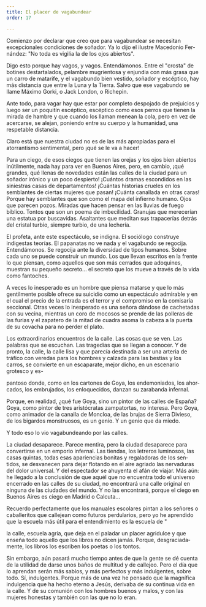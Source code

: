 ```yaml
---
title: El placer de vagabundear
order: 17

---
```


Comienzo por declarar que creo que para vagabundear se necesitan excepcionales condiciones de soñador. Ya lo dijo el ilustre Macedonio Fer­nández: "No toda es vigilia la de los ojos abiertos".

Digo esto porque hay vagos, y vagos. Entendámonos. Entre el "cros­ta" de botines destartalados, pelambre mugrientosa y enjundia con más grasa que un carro de matarife, y el vagabundo bien vestido, soñador y escéptico, hay más distancia que entre la Luna y la Tierra. Salvo que ese vagabundo se llame Máximo Gorki, o Jack London, o Richepin.

Ante todo, para vagar hay que estar por completo despojado de pre­juicios y luego ser un poquitín escéptico, escéptico como esos perros que tienen la mirada de hambre y que cuando los llaman menean la cola, pero en vez de acercarse, se alejan, poniendo entre su cuerpo y la humanidad, una respetable distancia.

Claro está que nuestra ciudad no es de las más apropiadas para el atorrantismo sentimental, pero ¡qué se le va a hacer!

Para un ciego, de esos ciegos que tienen las orejas y los ojos bien abiertos inútilmente, nada hay para ver en Buenos Aires, pero, en cam­bio, ¡qué grandes, qué llenas de novedades están las calles de la ciudad para un soñador irónico y un poco despierto! ¡Cuántos dramas escondi­dos en las siniestras casas de departamentos! ¡Cuántas historias crueles en los semblantes de ciertas mujeres que pasan! ¡Cuánta canallada en otras caras! Porque hay semblantes que son como el mapa del infierno huma­no. Ojos que parecen pozos. Miradas que hacen pensar en las lluvias de fuego bíblico. Tontos que son un poema de imbecilidad. Granujas que merecerían una estatua por buscavidas. Asaltantes que meditan sus tra­pacerías detrás del cristal turbio, siempre turbio, de una lechería.

El profeta, ante este espectáculo, se indigna. El sociólogo construye indigestas teorías. El papanatas no ve nada y el vagabundo se regocija. Entendámonos. Se regocija ante la diversidad de tipos humanos. Sobre cada uno se puede construir un mundo. Los que llevan escritos en la fren­te lo que piensan, como aquellos que son más cerrados que adoquines, muestran su pequeño secreto... el secreto que los mueve a través de la vi­da como fantoches.

A veces lo inesperado es un hombre que piensa matarse y que lo más gentilmente posible ofrece su suicidio como un espectáculo admirable y en el cual el precio de la entrada es el terror y el compromiso en la comi­saría seccional. Otras veces lo inesperado es una señora dándose de ca­chetadas con su vecina, mientras un coro de mocosos se prende de las po­lleras de las furias y el zapatero de la mitad de cuadra asoma la cabeza a la puerta de su covacha para no perder el plato.

Los extraordinarios encuentros de la calle. Las cosas que se ven. Las palabras que se escuchan. Las tragedias que se llegan a conocer. Y de pron­to, la calle, la calle lisa y que parecía destinada a ser una arteria de tráfico con veredas para los hombres y calzada para las bestias y los carros, se convierte en un escaparate, mejor dicho, en un escenario grotesco y es-

pantoso donde, como en los cartones de Goya, los endemoniados, los ahor­cados, los embrujados, los enloquecidos, danzan su zarabanda infernal. 

Porque, en realidad, ¿qué fue Goya, sino un pintor de las calles de España? Goya, como pintor de tres aristócratas zampatortas, no intere­sa. Pero Goya, como animador de la canalla de Moncloa, de las brujas de Sierra Divieso, de los bigardos monstruosos, es un genio. Y un genio que da miedo.

Y todo eso lo vio vagabundeando por las calles.

La ciudad desaparece. Parece mentira, pero la ciudad desaparece para convertirse en un emporio infernal. Las tiendas, los letreros luminosos, las casas quintas, todas esas apariencias bonitas y regaladoras de los sen­tidos, se desvanecen para dejar flotando en el aire agriado las nervaduras del dolor universal. Y del espectador se ahuyenta el afán de viajar. Más aún: he llegado a la conclusión de que aquél que no encuentra todo el universo encerrado en las calles de su ciudad, no encontrará una calle ori­ginal en ninguna de las ciudades del mundo. Y no las encontrará, porque el ciego en Buenos Aires es ciego en Madrid o Calcuta...

Recuerdo perfectamente que los manuales escolares pintan a los se­ñores o caballeritos que callejean como futuros perdularios, pero yo he aprendido que la escuela más útil para el entendimiento es la escuela de "

la calle, escuela agria, que deja en el paladar un placer agridulce y que enseña todo aquello que los libros no dicen jamás. Porque, desgraciada­mente, los libros los escriben los poetas o los tontos.

Sin embargo, aún pasará mucho tiempo antes de que la gente se dé cuenta de la utilidad de darse unos baños de multitud y de callejeo. Pero el día que lo aprendan serán más sabios, y más perfectos y más indulgen­tes, sobre todo. Sí, indulgentes. Porque más de una vez he pensado que la magnífica indulgencia que ha hecho eterno a Jesús, derivaba de su con­tinua vida en la calle. Y de su comunión con los hombres buenos y malos, y con las mujeres honestas y también con las que no lo eran.
